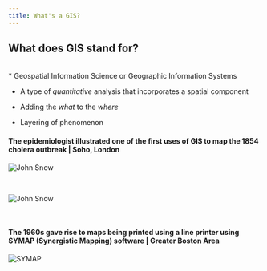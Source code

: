 ```yaml
---
title: What's a GIS?
---
```


## What does GIS stand for? 
<br>
* Geospatial Information Science or Geographic Information Systems

* A type of *quantitative* analysis that incorporates a spatial component

* Adding the *what* to the *where*

* Layering of phenomenon


#### The epidemiologist  illustrated one of the first uses of GIS to map the 1854 cholera outbreak | Soho, London
![John Snow](/arcgis-online/img/snow.jpg)

<br>

![John Snow](/arcgis-online/img/snow_close.jpg)

<br>

#### The 1960s gave rise to maps being printed using a line printer using SYMAP (Synergistic Mapping) software | Greater Boston Area 
![SYMAP](/arcgis-online/img/symap.png)
